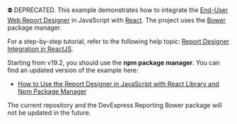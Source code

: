 ⛔ DEPRECATED. This example demonstrates how to integrate the [End-User Web Report Designer](https://docs.devexpress.com/XtraReports/17103/creating-end-user-reporting-applications/web-reporting/report-designer?v=19.1) in JavaScript with [React](https://reactjs.org/). The project uses the [Bower](https://bower.io/) package manager.

For a step-by-step tutorial, refer to the following help topic: [Report Designer Integration in ReactJS](https://docs.devexpress.com/XtraReports/119339/creating-end-user-reporting-applications/web-reporting/using-reporting-controls-in-js/report-designer-integration-in-reactjs?v=19.1).

Starting from v19.2, you should use the **npm package manager**. You can find an updated version of the example here:

- [How to Use the Report Designer in JavaScript with React Library and Npm Package Manager](https://github.com/DevExpress-Examples/reporting-eud-designer-in-javascript-with-react)

The current repository and the DevExpress Reporting Bower package will not be updated in the future.
